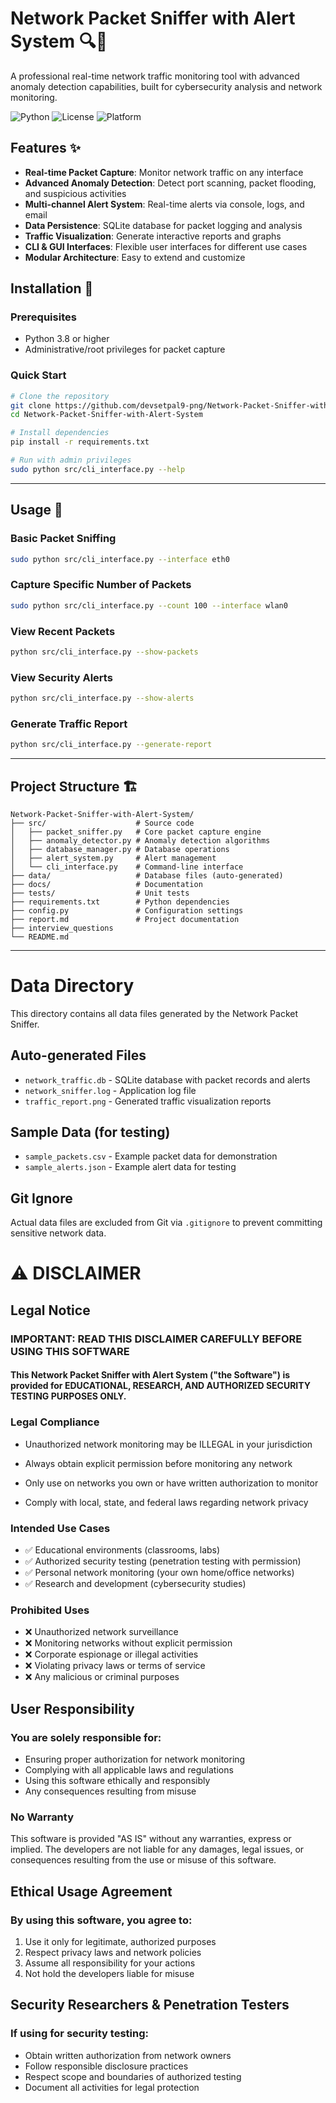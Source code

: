 # Network Packet Sniffer with Alert System 🔍🚨

A professional real-time network traffic monitoring tool with advanced anomaly detection capabilities, built for cybersecurity analysis and network monitoring.

![Python](https://img.shields.io/badge/Python-3.8+-blue.svg)
![License](https://img.shields.io/badge/License-MIT-green.svg)
![Platform](https://img.shields.io/badge/Platform-Linux%20%7C%20Windows%20%7C%20macOS-lightgrey.svg)

## Features ✨

- **Real-time Packet Capture**: Monitor network traffic on any interface
- **Advanced Anomaly Detection**: Detect port scanning, packet flooding, and suspicious activities
- **Multi-channel Alert System**: Real-time alerts via console, logs, and email
- **Data Persistence**: SQLite database for packet logging and analysis
- **Traffic Visualization**: Generate interactive reports and graphs
- **CLI & GUI Interfaces**: Flexible user interfaces for different use cases
- **Modular Architecture**: Easy to extend and customize

## Installation 🚀

### Prerequisites
- Python 3.8 or higher
- Administrative/root privileges for packet capture

### Quick Start
```bash
# Clone the repository
git clone https://github.com/devsetpal9-png/Network-Packet-Sniffer-with-Alert-System.git
cd Network-Packet-Sniffer-with-Alert-System

# Install dependencies
pip install -r requirements.txt

# Run with admin privileges
sudo python src/cli_interface.py --help
```

---

## Usage 📖

### Basic Packet Sniffing
```bash
sudo python src/cli_interface.py --interface eth0
```

### Capture Specific Number of Packets
```bash
sudo python src/cli_interface.py --count 100 --interface wlan0
```

### View Recent Packets
```bash
python src/cli_interface.py --show-packets
```

### View Security Alerts
```bash
python src/cli_interface.py --show-alerts
```

### Generate Traffic Report
```bash
python src/cli_interface.py --generate-report
```
---

## Project Structure 🏗️
```
Network-Packet-Sniffer-with-Alert-System/
├── src/                    # Source code
│   ├── packet_sniffer.py   # Core packet capture engine
│   ├── anomaly_detector.py # Anomaly detection algorithms
│   ├── database_manager.py # Database operations
│   ├── alert_system.py     # Alert management
│   └── cli_interface.py    # Command-line interface
├── data/                   # Database files (auto-generated)
├── docs/                   # Documentation
├── tests/                  # Unit tests
├── requirements.txt        # Python dependencies
├── config.py               # Configuration settings
├── report.md               # Project documentation
├── interview_questions              
└── README.md             
```
---

# Data Directory

This directory contains all data files generated by the Network Packet Sniffer.

## Auto-generated Files
- `network_traffic.db` - SQLite database with packet records and alerts
- `network_sniffer.log` - Application log file
- `traffic_report.png` - Generated traffic visualization reports

## Sample Data (for testing)
- `sample_packets.csv` - Example packet data for demonstration
- `sample_alerts.json` - Example alert data for testing

## Git Ignore
Actual data files are excluded from Git via `.gitignore` to prevent committing sensitive network data.

# ⚠️ DISCLAIMER
## Legal Notice
### IMPORTANT: READ THIS DISCLAIMER CAREFULLY BEFORE USING THIS SOFTWARE

#### This Network Packet Sniffer with Alert System ("the Software") is provided for EDUCATIONAL, RESEARCH, AND AUTHORIZED SECURITY TESTING PURPOSES ONLY.

### Legal Compliance
- Unauthorized network monitoring may be ILLEGAL in your jurisdiction

- Always obtain explicit permission before monitoring any network

- Only use on networks you own or have written authorization to monitor

- Comply with local, state, and federal laws regarding network privacy

### Intended Use Cases
- ✅ Educational environments (classrooms, labs)
- ✅ Authorized security testing (penetration testing with permission)
- ✅ Personal network monitoring (your own home/office networks)
- ✅ Research and development (cybersecurity studies)

### Prohibited Uses
- ❌ Unauthorized network surveillance
- ❌ Monitoring networks without explicit permission
- ❌ Corporate espionage or illegal activities
- ❌ Violating privacy laws or terms of service
- ❌ Any malicious or criminal purposes

## User Responsibility
### You are solely responsible for:

- Ensuring proper authorization for network monitoring
- Complying with all applicable laws and regulations
- Using this software ethically and responsibly
- Any consequences resulting from misuse

### No Warranty
This software is provided "AS IS" without any warranties, express or implied. The developers are not liable for any damages, legal issues, or consequences resulting from the use or misuse of this software.

## Ethical Usage Agreement
### By using this software, you agree to:

1. Use it only for legitimate, authorized purposes
2. Respect privacy laws and network policies
3. Assume all responsibility for your actions
4. Not hold the developers liable for misuse

## Security Researchers & Penetration Testers
### If using for security testing:

- Obtain written authorization from network owners
- Follow responsible disclosure practices
- Respect scope and boundaries of authorized testing
- Document all activities for legal protection


